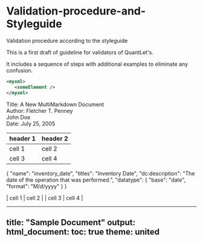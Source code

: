 # Validation-procedure-and-Styleguide
Validation procedure according to the styleguide

This is a first draft of guideline for validators of QuantLet's.

It includes a sequence of steps with additional examples to eliminate any confusion.

```xml
<myxml>
   <someElement />  
</myxml>
```

Title:  A New MultiMarkdown Document  
Author: Fletcher T. Penney  
        John Doe  
Date:   July 25, 2005

| header 1 | header 2 |
| -------- | -------- |
| cell 1   | cell 2   |
| cell 3   | cell 4   |

{
  "name": "inventory_date",
  "titles": "Inventory Date",
  "dc:description": "The date of the operation that was performed.",
  "datatype": {
    "base": "date",
    "format": "M/d/yyyy"
  }
}



| cell 1   | cell 2   |
| cell 3   | cell 4   |


---
title: "Sample Document"
output:
  html_document:
    toc: true
    theme: united
---
